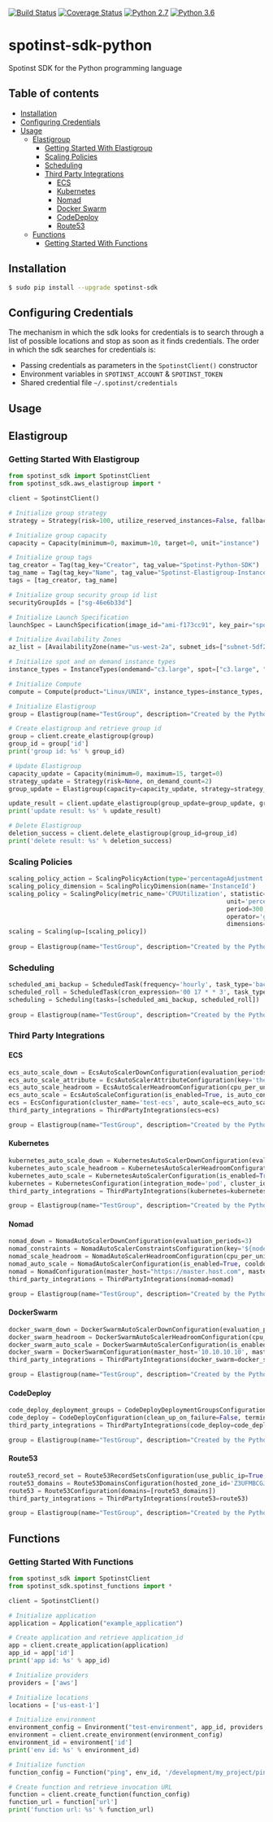 [![Build Status](https://travis-ci.org/danieldop/spotinst-sdk-python.svg?branch=dev)](https://travis-ci.org/danieldop/spotinst-sdk-python)
[![Coverage Status](https://coveralls.io/repos/github/danieldop/spotinst-sdk-python/badge.svg?branch=dev)](https://coveralls.io/github/danieldop/spotinst-sdk-python?branch=dev)
[![Python 2.7](https://img.shields.io/badge/python-2.7-blue.svg)](https://www.python.org/downloads/release/python-270/)
[![Python 3.6](https://img.shields.io/badge/python-3.6-blue.svg)](https://www.python.org/downloads/release/python-360/)

# spotinst-sdk-python
Spotinst SDK for the Python programming language

## Table of contents
<!--ts-->
   * [Installation](#Installation)
   * [Configuring Credentials](#Configuring-Credentials)
   * [Usage](#Usage)
      * [Elastigroup](#Elastigroup)
        * [Getting Started With Elastigroup](#Getting-Started-With-Elastigroup)
        * [Scaling Policies](#Scaling-Policies)
        * [Scheduling](#Scheduling)
        * [Third Party Integrations](#Third-Party-Integrations)
          * [ECS](#ECS)
          * [Kubernetes](#Kubernetes)
          * [Nomad](#Nomad)
          * [Docker Swarm](#DockerSwarm)
          * [CodeDeploy](#CodeDeploy)
          * [Route53](#Route53)
      * [Functions](#Functions)
        * [Getting Started With Functions](#Getting-Started-With-Functions)
<!--te-->


## Installation
```bash
$ sudo pip install --upgrade spotinst-sdk
```

## Configuring Credentials
The mechanism in which the sdk looks for credentials is to search through a list of possible locations and stop as soon as it finds credentials. The order in which the sdk searches for credentials is:
  - Passing credentials as parameters in the `SpotinstClient()` constructor
  - Environment variables in `SPOTINST_ACCOUNT` & `SPOTINST_TOKEN`
  - Shared credential file `~/.spotinst/credentials`

## Usage

## Elastigroup

### Getting Started With Elastigroup
```python
from spotinst_sdk import SpotinstClient
from spotinst_sdk.aws_elastigroup import *

client = SpotinstClient()

# Initialize group strategy
strategy = Strategy(risk=100, utilize_reserved_instances=False, fallback_to_od=True, availability_vs_cost="balanced")

# Initialize group capacity
capacity = Capacity(minimum=0, maximum=10, target=0, unit="instance")

# Initialize group tags
tag_creator = Tag(tag_key="Creator", tag_value="Spotinst-Python-SDK")
tag_name = Tag(tag_key="Name", tag_value="Spotinst-Elastigroup-Instance")
tags = [tag_creator, tag_name]

# Initialize group security group id list
securityGroupIds = ["sg-46e6b33d"]

# Initialize Launch Specification
launchSpec = LaunchSpecification(image_id="ami-f173cc91", key_pair="spotinst-oregon", tags=tags, security_group_ids=securityGroupIds, monitoring=True)

# Initialize Availability Zones
az_list = [AvailabilityZone(name="us-west-2a", subnet_ids=["subnet-5df28914"])]

# Initialize spot and on demand instance types
instance_types = InstanceTypes(ondemand="c3.large", spot=["c3.large", "c4.large"], preferred_spot=["c4.large"])

# Initialize Compute
compute = Compute(product="Linux/UNIX", instance_types=instance_types, availability_zones=az_list, launch_specification=launchSpec)

# Initialize Elastigroup
group = Elastigroup(name="TestGroup", description="Created by the Python SDK", capacity=capacity, strategy=strategy, compute=compute)

# Create elastigroup and retrieve group id
group = client.create_elastigroup(group)
group_id = group['id']
print('group id: %s' % group_id)

# Update Elastigroup
capacity_update = Capacity(minimum=0, maximum=15, target=0)
strategy_update = Strategy(risk=None, on_demand_count=2)
group_update = Elastigroup(capacity=capacity_update, strategy=strategy_update)

update_result = client.update_elastigroup(group_update=group_update, group_id=group_id)
print('update result: %s' % update_result)

# Delete Elastigroup
deletion_success = client.delete_elastigroup(group_id=group_id)
print('delete result: %s' % deletion_success)
```

### Scaling Policies
```python
scaling_policy_action = ScalingPolicyAction(type='percentageAdjustment', adjustment=20)
scaling_policy_dimension = ScalingPolicyDimension(name='InstanceId')
scaling_policy = ScalingPolicy(metric_name='CPUUtilization', statistic='average',
                                                            unit='percent', namespace='AWS/EC2', threshold=90,
                                                            period=300, evaluation_periods=1, cooldown=300,
                                                            operator='gte', action=scaling_policy_action,
                                                            dimensions=[scaling_policy_dimension], source='cloudWatch')
scaling = Scaling(up=[scaling_policy])                                                            
                                                            
group = Elastigroup(name="TestGroup", description="Created by the Python SDK", capacity=capacity, strategy=strategy, compute=compute, scaling=scaling)
```

### Scheduling
```python
scheduled_ami_backup = ScheduledTask(frequency='hourly', task_type='backup_ami')
scheduled_roll = ScheduledTask(cron_expression='00 17 * * 3', task_type='roll', batch_size_percentage=30)
scheduling = Scheduling(tasks=[scheduled_ami_backup, scheduled_roll])                                                            
                                                            
group = Elastigroup(name="TestGroup", description="Created by the Python SDK", capacity=capacity, strategy=strategy, compute=compute, scheduling=scheduling)
```

### Third Party Integrations
#### ECS
```python
ecs_auto_scale_down = EcsAutoScalerDownConfiguration(evaluation_periods=3)
ecs_auto_scale_attribute = EcsAutoScalerAttributeConfiguration(key='the_key', value='the_value')
ecs_auto_scale_headroom = EcsAutoScalerHeadroomConfiguration(cpu_per_unit=4096, memory_per_unit=4096, num_of_units=30)
ecs_auto_scale = EcsAutoScaleConfiguration(is_enabled=True, is_auto_config=False, cooldown=900, headroom=ecs_auto_scale_headroom, down=ecs_auto_scale_down, attributes=[ecs_auto_scale_attribute])
ecs = EcsConfiguration(cluster_name='test-ecs', auto_scale=ecs_auto_scale)
third_party_integrations = ThirdPartyIntegrations(ecs=ecs)

group = Elastigroup(name="TestGroup", description="Created by the Python SDK", capacity=capacity, strategy=strategy, compute=compute, third_parties_integration=third_party_integrations)
```

#### Kubernetes
```python
kubernetes_auto_scale_down = KubernetesAutoScalerDownConfiguration(evaluation_periods=5)
kubernetes_auto_scale_headroom = KubernetesAutoScalerHeadroomConfiguration(cpu_per_unit=2000, memory_per_unit=4000, num_of_units=2)
kubernetes_auto_scale = KubernetesAutoScalerConfiguration(is_enabled=True, cooldown=300, headroom=kubernetes_auto_scale_headroom, down=kubernetes_auto_scale_down, is_auto_config=False)
kubernetes = KubernetesConfiguration(integration_mode='pod', cluster_identifier='test-k8s', auto_scale=kubernetes_auto_scale)
third_party_integrations = ThirdPartyIntegrations(kubernetes=kubernetes)

group = Elastigroup(name="TestGroup", description="Created by the Python SDK", capacity=capacity, strategy=strategy, compute=compute, third_parties_integration=third_party_integrations)
```

#### Nomad
```python
nomad_down = NomadAutoScalerDownConfiguration(evaluation_periods=3)
nomad_constraints = NomadAutoScalerConstraintsConfiguration(key='${node.class}', value='value')
nomad_scale_headroom = NomadAutoScalerHeadroomConfiguration(cpu_per_unit=10, memory_per_unit=1000, num_of_units=2)
nomad_auto_scale = NomadAutoScalerConfiguration(is_enabled=True, cooldown=180, headroom=nomad_scale_headroom, constraints=[nomad_constraints], down=nomad_down)
nomad = NomadConfiguration(master_host="https://master.host.com", master_port=443, acl_token='123', auto_scale=nomad_auto_scale)
third_party_integrations = ThirdPartyIntegrations(nomad=nomad)

group = Elastigroup(name="TestGroup", description="Created by the Python SDK", capacity=capacity, strategy=strategy, compute=compute, third_parties_integration=third_party_integrations)
```

#### DockerSwarm
```python
docker_swarm_down = DockerSwarmAutoScalerDownConfiguration(evaluation_periods=4)
docker_swarm_headroom = DockerSwarmAutoScalerHeadroomConfiguration(cpu_per_unit=1000000000, memory_per_unit=800000000, num_of_units=3)
docker_swarm_auto_scale = DockerSwarmAutoScalerConfiguration(is_enabled=True, cooldown=300, headroom=docker_swarm_headroom, down=docker_swarm_down)
docker_swarm = DockerSwarmConfiguration(master_host='10.10.10.10', master_port=1234, auto_scale=docker_swarm_auto_scale)
third_party_integrations = ThirdPartyIntegrations(docker_swarm=docker_swarm)

group = Elastigroup(name="TestGroup", description="Created by the Python SDK", capacity=capacity, strategy=strategy, compute=compute, third_parties_integration=third_party_integrations)
```

#### CodeDeploy
```python
code_deploy_deployment_groups = CodeDeployDeploymentGroupsConfiguration(application_name='test-app', deployment_group_name='test-grp')
code_deploy = CodeDeployConfiguration(clean_up_on_failure=False, terminate_instance_on_failure=False, deployment_groups=[code_deploy_deployment_groups])
third_party_integrations = ThirdPartyIntegrations(code_deploy=code_deploy)

group = Elastigroup(name="TestGroup", description="Created by the Python SDK", capacity=capacity, strategy=strategy, compute=compute, third_parties_integration=third_party_integrations)
```

#### Route53
```python
route53_record_set = Route53RecordSetsConfiguration(use_public_ip=True, name='test-domain.com')
route53_domains = Route53DomainsConfiguration(hosted_zone_id='Z3UFMBCGJMYLUT', record_sets=[route53_record_set])
route53 = Route53Configuration(domains=[route53_domains])
third_party_integrations = ThirdPartyIntegrations(route53=route53)

group = Elastigroup(name="TestGroup", description="Created by the Python SDK", capacity=capacity, strategy=strategy, compute=compute, third_parties_integration=third_party_integrations)
```

## Functions
### Getting Started With Functions
```python
from spotinst_sdk import SpotinstClient
from spotinst_sdk.spotinst_functions import *

client = SpotinstClient()

# Initialize application
application = Application("example_application")

# Create application and retrieve application_id
app = client.create_application(application)
app_id = app['id']
print('app id: %s' % app_id)

# Initialize providers
providers = ['aws']

# Initialize locations
locations = ['us-east-1']

# Initialize environment
environment_config = Environment("test-environment", app_id, providers, locations)
environment = client.create_environment(environment_config)
environment_id = environment['id']
print('env id: %s' % environment_id)

# Initialize function
function_config = Function("ping", env_id, '/development/my_project/ping', 'main', 'nodejs83', 128, 30)

# Create function and retrieve invocation URL
function = client.create_function(function_config)
function_url = function['url']
print('function url: %s' % function_url)


```